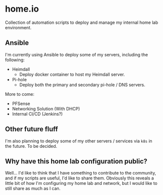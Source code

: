 # home.io

Collection of automation scripts to deploy and manage my internal home lab environment.

## Ansible

I'm currently using Ansible to deploy some of my servers, including the following:

- Heimdall
  - Deploy docker container to host my Heimdall server.
- Pi-hole
  - Deploy both the primary and secondary pi-hole / DNS servers.

More to come:

- PFSense
- Networking Solution (With DHCP)
- Internal CI/CD (Jenkins?)

## Other future fluff

I'm also planning to deploy some of my other servers / services via `k8s` in the future. To be decided.

## Why have this home lab configuration public?

Well... I'd like to think that I have something to contribute to the community, and if my scripts are useful, I'd like to share them. Obviously this reveals a little bit of how I'm configuring my home lab and network, but I would like to still share as much as I can.